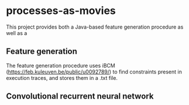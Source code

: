 # processes-as-movies

This project provides both a Java-based feature generation procedure as well as a 

## Feature generation
The feature generation procedure uses iBCM (https://feb.kuleuven.be/public/u0092789/) to find constraints present in execution traces, and stores them in a .txt file.

## Convolutional recurrent neural network
